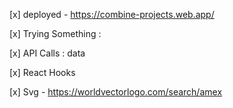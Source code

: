 [x] deployed - https://combine-projects.web.app/

[x] Trying Something : 

[x] API Calls  : data 

[x] React Hooks 

[x] Svg - https://worldvectorlogo.com/search/amex

